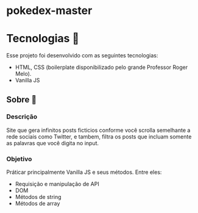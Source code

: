 # pokedex-master
# Tecnologias 🚀 
Esse projeto foi desenvolvido com as seguintes tecnologias:
- HTML, CSS (boilerplate disponibilizado pelo grande Professor Roger Melo).
- Vanilla JS

## Sobre 📖


### Descrição
Site que gera infinitos posts ficticios conforme você scrolla semelhante a rede sociais como Twitter, e tambem,
filtra os posts que incluam somente as palavras que você digita no input.


### Objetivo
Práticar principalmente Vanilla JS e seus métodos. Entre eles:

- Requisição e manipulação de API
- DOM
- Métodos de string
- Métodos de array
